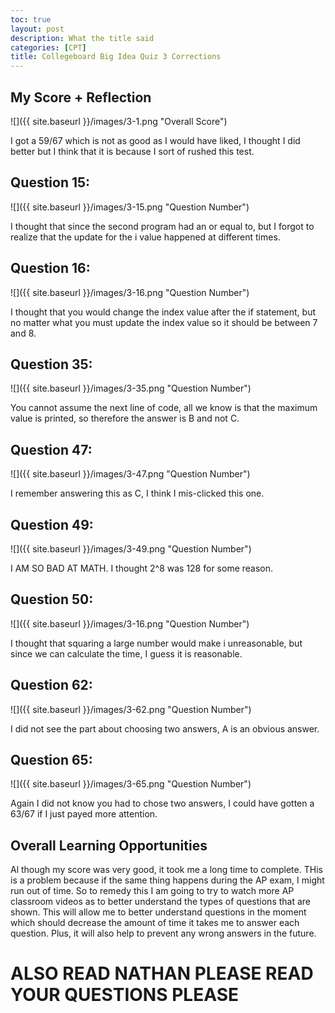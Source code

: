 ```yaml
---
toc: true
layout: post
description: What the title said
categories: [CPT]
title: Collegeboard Big Idea Quiz 3 Corrections
---
```


## My Score + Reflection
![]({{ site.baseurl }}/images/3-1.png "Overall Score")

I got a 59/67 which is not as good as I would have liked, I thought I did better but I think that it is because I sort of rushed this test.

## Question 15:

![]({{ site.baseurl }}/images/3-15.png "Question Number")

I thought that since the second program had an or equal to, but I forgot to realize that the update for the i value happened at different times.

## Question 16:

![]({{ site.baseurl }}/images/3-16.png "Question Number")

I thought that you would change the index value after the if statement, but no matter what you must update the index value so it should be between 7 and 8.

## Question 35:

![]({{ site.baseurl }}/images/3-35.png "Question Number")

You cannot assume the next line of code, all we know is that the maximum value is printed, so therefore the answer is B and not C.

## Question 47:

![]({{ site.baseurl }}/images/3-47.png "Question Number")

I remember answering this as C, I think I mis-clicked this one.

## Question 49:

![]({{ site.baseurl }}/images/3-49.png "Question Number")

I AM SO BAD AT MATH. I thought 2^8 was 128 for some reason.

## Question 50:

![]({{ site.baseurl }}/images/3-16.png "Question Number")

I thought that squaring a large number would make i unreasonable, but since we can calculate the time, I guess it is reasonable.

## Question 62:

![]({{ site.baseurl }}/images/3-62.png "Question Number")

I did not see the part about choosing two answers, A is an obvious answer.

## Question 65:

![]({{ site.baseurl }}/images/3-65.png "Question Number")

Again I did not know you had to chose two answers, I could have gotten a 63/67 if I just payed more attention.

## Overall Learning Opportunities

Al though my score was very good, it took me a long time to complete. THis is a problem because if the same thing happens during the AP exam, I might run out of time. So to remedy this I am going to try to watch more AP classroom videos as to better understand the types of questions that are shown. This will allow me to better understand questions in the moment which should decrease the amount of time it takes me to answer each question. Plus, it will also help to prevent any wrong answers in the future.

# ALSO READ NATHAN PLEASE READ YOUR QUESTIONS PLEASE